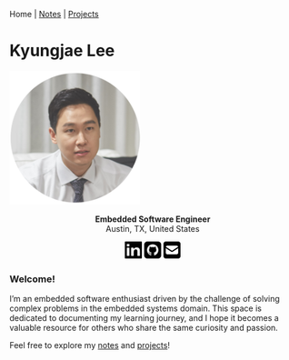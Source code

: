 Home | [Notes](./notes) | [Projects](./projects)

# Kyungjae Lee



<img src="img\headshot_circle.jpg" width="230">

<p style="text-align: center;"><b>Embedded Software Engineer</b><br>Austin, TX, United States</p>


<p style="text-align: center;"><a href="https://www.linkedin.com/in/kyungjaelee/"><img src="img/linkedin.svg" width="30"></a> <a href="https://www.github.com/kyungjae-lee/"><img src="img/github.png" width="30"></a> <a href="mailto:kjxlee@gmail.com"><img src="img/email.png" width="30"></a></p>



### Welcome!

I’m an embedded software enthusiast driven by the challenge of solving complex problems in the embedded systems domain. This space is dedicated to documenting my learning journey, and I hope it becomes a valuable resource for others who share the same curiosity and passion.

Feel free to explore my [notes](./notes) and [projects](./projects)!
